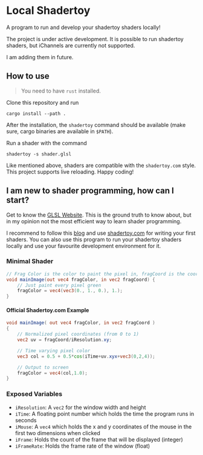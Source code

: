 # Local Shadertoy

A program to run and develop your shadertoy shaders locally!

The project is under active development. It is possible to run shadertoy shaders, but iChannels are currently not supported.

I am adding them in future.

## How to use

> You need to have `rust` installed.

Clone this repository and run

```
cargo install --path .
```

After the installation, the `shadertoy` command should be available (make sure, cargo binaries are available in `$PATH`).

Run a shader with the command

```
shadertoy -s shader.glsl
```

Like mentioned above, shaders are compatible with the `shadertoy.com` style. This project supports live reloading. Happy coding!

## I am new to shader programming, how can I start?

Get to know the [GLSL Website](https://www.khronos.org/opengl/wiki/Core_Language_(GLSL)). This is the ground truth to know about, but in my opinion not the most efficient way to learn shader programming.

I recommend to follow this [blog](https://clauswilke.com/art/post/shaders) and use [shadertoy.com](https://shadertoy.com) for writing your first shaders. You can also use this program to run your shadertoy shaders locally
and use your favourite development environment for it.

### Minimal Shader

```glsl
// Frag Color is the color to paint the pixel in, fragCoord is the coordinate of the pixel to paint
void mainImage(out vec4 fragColor, in vec2 fragCoord) {
    // Just paint every pixel green
    fragColor = vec4(vec3(0., 1., 0.), 1.);
}
```

#### Official Shadertoy.com Example

```glsl
void mainImage( out vec4 fragColor, in vec2 fragCoord )
{
    // Normalized pixel coordinates (from 0 to 1)
    vec2 uv = fragCoord/iResolution.xy;

    // Time varying pixel color
    vec3 col = 0.5 + 0.5*cos(iTime+uv.xyx+vec3(0,2,4));

    // Output to screen
    fragColor = vec4(col,1.0);
}
```

### Exposed Variables
- `iResolution`: A `vec2` for the window width and height
- `iTime`: A floating point number which holds the time the program runs in seconds
- `iMouse`: A `vec4` which holds the x and y coordinates of the mouse in the first two dimensions when clicked
- `iFrame`: Holds the count of the frame that will be displayed (integer)
- `iFrameRate`: Holds the frame rate of the window (float)

